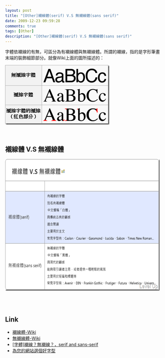 ```yaml
---
layout: post
title: "[Other]襯線體(serif) V.S 無襯線體(sans serif)"
date: 2009-12-23 09:59:28
comments: true
tags: [Other]
description: "[Other]襯線體(serif) V.S 無襯線體(sans serif)"
---
```

<p />  <p>字體依襯線的有無，可區分為有襯線體與無襯線體。所謂的襯線，指的是字形筆畫末端的裝飾細節部分。就像Wiki上面的圖所描述的：</p>  <p><img style="border-right-width: 0px; display: inline; border-top-width: 0px; border-bottom-width: 0px; border-left-width: 0px" title="image" border="0" alt="image" src="\images\posts\12633\image_thumb.png" width="340" height="194" /></a>  </p>  <p> </p>  <h2>襯線體 V.S 無襯線體</h2>  <p><a href="http://files.dotblogs.com.tw/larrynung/0912/OtherV.S_13954/image_6.png" rel="lightbox"><img style="border-right-width: 0px; display: inline; border-top-width: 0px; border-bottom-width: 0px; border-left-width: 0px" title="image" border="0" alt="image" src="\images\posts\12633\image_thumb_2.png" width="644" height="428" /></a>  </p>  <p> </p>  <h2>Link</h2>  <ul>   <li><a href="http://zh.wikipedia.org/zh-tw/%E8%A1%AC%E7%BA%BF%E4%BD%93" target="_blank">襯線體-Wiki</a> </li>    <li><a href="http://zh.wikipedia.org/zh-tw/%E6%97%A0%E8%A1%AC%E7%BA%BF%E4%BD%93" target="_blank">無襯線體-Wiki</a> </li>    <li><a href="http://tdesign.tw/serif/" target="_blank">[字體]襯線？無襯線？，serif and sans-serif</a> </li>    <li><a href="http://jaichang2008.pixnet.net/blog/post/22688877" target="_blank">為您的網站選個好字型 </li> </ul>